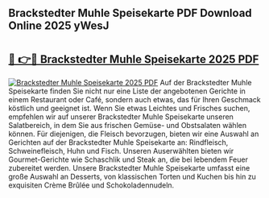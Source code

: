 ## Brackstedter Muhle Speisekarte PDF Download Online 2025 yWesJ

# <h2><a href="http://gcd4px.nevu.top/?p=Brackstedter+Muhle+Speisekarte">🔗 👉🔴 Brackstedter Muhle Speisekarte 2025 PDF</a></h2>

[![Brackstedter Muhle Speisekarte 2025 PDF](https://i.imgur.com/dBaPXMq.png)](http://gcd4px.nevu.top/?p=Brackstedter+Muhle+Speisekarte)
Auf der Brackstedter Muhle Speisekarte finden Sie nicht nur eine Liste der angebotenen Gerichte in einem Restaurant oder Café, sondern auch etwas, das für Ihren Geschmack köstlich und geeignet ist. Wenn Sie etwas Leichtes und Frisches suchen, empfehlen wir auf unserer Brackstedter Muhle Speisekarte unseren Salatbereich, in dem Sie aus frischen Gemüse- und Obstsalaten wählen können. Für diejenigen, die Fleisch bevorzugen, bieten wir eine Auswahl an Gerichten auf der Brackstedter Muhle Speisekarte an: Rindfleisch, Schweinefleisch, Huhn und Fisch. Unseren Auserwählten bieten wir Gourmet-Gerichte wie Schaschlik und Steak an, die bei lebendem Feuer zubereitet werden. Unsere Brackstedter Muhle Speisekarte umfasst eine große Auswahl an Desserts, von klassischen Torten und Kuchen bis hin zu exquisiten Crème Brûlée und Schokoladennudeln.
